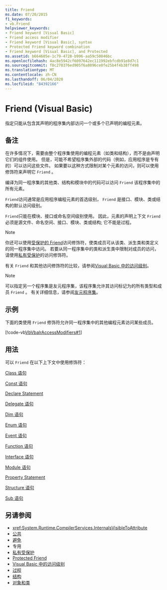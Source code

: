 ```yaml
---
title: Friend
ms.date: 07/20/2015
f1_keywords:
- vb.Friend
helpviewer_keywords:
- Friend keyword [Visual Basic]
- Friend access modifier
- Friend keyword [Visual Basic], syntax
- Protected Friend keyword combination
- Friend keyword [Visual Basic], and Protected
ms.assetid: b664605e-1c79-4728-b996-aa59c50846bc
ms.openlocfilehash: 4ac8e5942cf6097642ec111992ebfcdb91e8d7c1
ms.sourcegitcommit: f8c270376ed905f6a8896ce0fe25b4f4b38ff498
ms.translationtype: MT
ms.contentlocale: zh-CN
ms.lasthandoff: 06/04/2020
ms.locfileid: "84392166"
---
```

# <a name="friend-visual-basic"></a>Friend (Visual Basic)
指定只能从包含其声明的程序集内部访问一个或多个已声明的编程元素。  
  
## <a name="remarks"></a>备注  
 在许多情况下，需要由整个程序集使用的编程元素（如类和结构），而不是由声明它们的组件使用。 但是，可能不希望程序集外部的代码（例如，应用程序是专有的）可以访问这些文件。 如果要以这种方式限制对某个元素的访问，则可以使用修饰符来声明它 `Friend` 。  
  
 编译为同一程序集的其他类、结构和模块中的代码可以访问 `Friend` 该程序集中的所有元素。  
  
 `Friend`访问通常是应用程序编程元素的首选级别， `Friend` 是接口、模块、类或结构的默认访问级别。  
  
 `Friend`只能在模块、接口或命名空间级别使用。 因此，元素的声明上下文 `Friend` 必须是源文件、命名空间、接口、模块、类或结构; 它不能是过程。  

> [!NOTE]
> 你还可以使用[受保护的 Friend](protected-friend.md)访问修饰符，使类成员可从该类、派生类和类定义的同一程序集中访问。 若要从同一程序集中的类和派生类中限制对成员的访问，请使用[私有受保护](private-protected.md)的访问修饰符。

 有关 `Friend` 和其他访问修饰符的比较，请参阅[Visual Basic 中的访问级别](../../programming-guide/language-features/declared-elements/access-levels.md)。  
  
> [!NOTE]
> 可以指定另一个程序集是友元程序集，该程序集允许其访问标记为的所有类型和成员 `Friend` 。 有关详细信息，请参阅[友元程序集](../../../standard/assembly/friend.md)。

## <a name="example"></a>示例  
 下面的类使用 `Friend` 修饰符允许同一程序集中的其他编程元素访问某些成员。  
  
 [!code-vb[VbVbalrAccessModifiers#1](~/samples/snippets/visualbasic/VS_Snippets_VBCSharp/vbvbalraccessmodifiers/vb/class1.vb#1)]  
  
## <a name="usage"></a>用法  
 可以 `Friend` 在以下上下文中使用修饰符：  
  
 [Class 语句](../statements/class-statement.md)  
  
 [Const 语句](../statements/const-statement.md)  
  
 [Declare Statement](../statements/declare-statement.md)  
  
 [Delegate 语句](../statements/delegate-statement.md)  
  
 [Dim 语句](../statements/dim-statement.md)  
  
 [Enum 语句](../statements/enum-statement.md)  
  
 [Event 语句](../statements/event-statement.md)  
  
 [Function 语句](../statements/function-statement.md)  
  
 [Interface 语句](../statements/interface-statement.md)  
  
 [Module 语句](../statements/module-statement.md)  
  
 [Property Statement](../statements/property-statement.md)  
  
 [Structure 语句](../statements/structure-statement.md)  
  
 [Sub 语句](../statements/sub-statement.md)  
  
## <a name="see-also"></a>另请参阅

- <xref:System.Runtime.CompilerServices.InternalsVisibleToAttribute>
- [公共](public.md)
- [避免](protected.md)
- 专用 
- [私有受保护](./private-protected.md)
- [Protected Friend](./protected-friend.md)
- [Visual Basic 中的访问级别](../../programming-guide/language-features/declared-elements/access-levels.md)
- [过程](../../programming-guide/language-features/procedures/index.md)
- [结构](../../programming-guide/language-features/data-types/structures.md)
- [对象和类](../../programming-guide/language-features/objects-and-classes/index.md)
